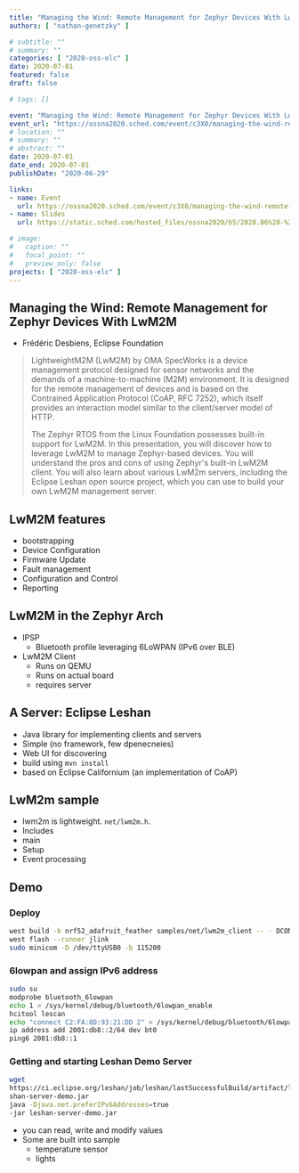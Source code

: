 ```yaml
---
title: "Managing the Wind: Remote Management for Zephyr Devices With LwM2M"
authors: [ "nathan-genetzky" ]

# subtitle: ""
# summary: ""
categories: [ "2020-oss-elc" ]
date: 2020-07-01
featured: false
draft: false

# tags: []

event: "Managing the Wind: Remote Management for Zephyr Devices With LwM2M"
event_url: "https://ossna2020.sched.com/event/c3X0/managing-the-wind-remote-management-for-zephyr-devices-with-lwm2m-frederic-desbiens-eclipse-foundation"
# location: ""
# summary: ""
# abstract: ""
date: 2020-07-01
date_end: 2020-07-01
publishDate: "2020-06-29"

links:
- name: Event
  url: https://ossna2020.sched.com/event/c3X0/managing-the-wind-remote-management-for-zephyr-devices-with-lwm2m-frederic-desbiens-eclipse-foundation
- name: Slides
  url: https://static.sched.com/hosted_files/ossna2020/b5/2020.06%20-%20fdesbiens%20-%20Managing%20the%20Wind%20-%20Zephyr%20and%20LwM2M.pdf

# image:
#   caption: ""
#   focal_point: ""
#   preview_only: false
projects: [ "2020-oss-elc" ]
---
```


## Managing the Wind: Remote Management for Zephyr Devices With LwM2M

- Frédéric Desbiens, Eclipse Foundation

> LightweightM2M (LwM2M) by OMA SpecWorks is a device management protocol designed for sensor networks and the demands of a machine-to-machine (M2M) environment. It is designed for the remote management of devices and is based on the Contrained Application Protocol (CoAP, RFC 7252), which itself provides an interaction model similar to the client/server model of HTTP.
>
> The Zephyr RTOS from the Linux Foundation possesses built-in support for LwM2M. In this presentation, you will discover how to leverage LwM2M to manage Zephyr-based devices. You will understand the pros and cons of using Zephyr's built-in LwM2M client. You will also learn about various LwM2m servers, including the Eclipse Leshan open source project, which you can use to build your own LwM2M management server.

## LwM2M features

- bootstrapping
- Device Configuration
- Firmware Update
- Fault management
- Configuration and Control
- Reporting

## LwM2M in the Zephyr Arch

- IPSP
  - Bluetooth profile leveraging 6LoWPAN (IPv6 over BLE)
- LwM2M Client
  - Runs on QEMU
  - Runs on actual board
  - requires server

## A Server: Eclipse Leshan

- Java library for implementing clients and servers
- Simple (no framework, few dpenecneies)
- Web UI for discovering
- build  using `mvn install`
- based on Eclipse Californium (an implementation of CoAP)

## LwM2m sample

- lwm2m is lightweight. `net/lwm2m.h`.
- Includes
- main
- Setup
- Event processing

## Demo

### Deploy

```sh
west build -b nrf52_adafruit_feather samples/net/lwm2m_client -- - DCONF_FILE="prj.conf overlay-bt.conf"
west flash --runner jlink
sudo minicom -D /dev/ttyUSB0 -b 115200
```

### 6lowpan and assign IPv6 address

```sh
sudo su
modprobe bluetooth_6lowpan
echo 1 > /sys/kernel/debug/bluetooth/6lowpan_enable
hcitool lescan
echo "connect C2:FA:8D:93:21:DD 2" > /sys/kernel/debug/bluetooth/6lowpan_control
ip address add 2001:db8::2/64 dev bt0
ping6 2001:db8::1
```

### Getting and starting Leshan Demo Server

```sh
wget
https://ci.eclipse.org/leshan/job/leshan/lastSuccessfulBuild/artifact/le
shan-server-demo.jar
java -Djava.net.preferIPv6Addresses=true
-jar leshan-server-demo.jar
```

- you can read, write and modify values
- Some are built into sample
  - temperature sensor
  - lights
